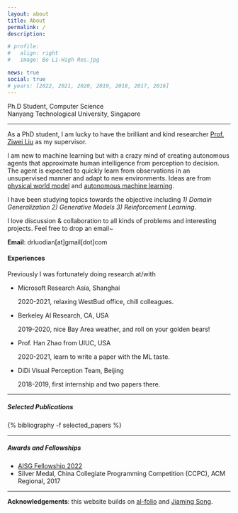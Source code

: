 ```yaml
---
layout: about
title: About
permalink: /
description:

# profile:
#   align: right
#   image: Bo Li-High Res.jpg

news: true
social: true
# years: [2022, 2021, 2020, 2019, 2018, 2017, 2016]
---
```


Ph.D Student, Computer Science <br/>
Nanyang Technological University, Singapore <br/>
<!-- <a href="assets/pdf/jiaming_cv.pdf" target="_blank"><b>Curriculum Vitae</b></a> -->

---- 

As a PhD student, I am lucky to have the brilliant and kind researcher [Prof. Ziwei Liu](https://liuziwei7.github.io/) as my supervisor.

I am new to machine learning but with a crazy mind of creating autonomous agents that approximate human intelligence from perception to decision. The agent is expected to quickly learn from observations in an unsupervised manner and adapt to new environments. Ideas are from [physical world model](https://worldmodels.github.io/) and [autonomous machine learning](https://openreview.net/pdf?id=BZ5a1r-kVsf).

I have been studying topics towards the objective including *1) Domain Generalization 2) Generative Models 3) Reinforcement Learning*. 

I love discussion & collaboration to all kinds of problems and interesting projects. Feel free to drop an email~

**Email**: drluodian[at]gmail[dot]com

#### Experiences
Previously I was fortunately doing research at/with

- Microsoft Research Asia, Shanghai

  2020-2021, relaxing WestBud office, chill colleagues.

- Berkeley AI Research, CA, USA

  2019-2020, nice Bay Area weather, and roll on your golden bears!

- Prof. Han Zhao from UIUC, USA

  2020-2021, learn to write a paper with the ML taste.

- DiDi Visual Perception Team, Beijing

  2018-2019, first internship and two papers there.


----

##### Selected Publications

<div class="publications">

{% bibliography -f selected_papers %}

</div>

<!-- ----
##### Professional Services

**Conference reviewer / Program committee**: NeurIPS (2022), BMVC (2023), AAAI (2023)

**Workshop organization**:
- [NeurIPS 2019 Workshop on Information Theory and Machine Learning](https://sites.google.com/view/itml19/home) (chair)
- [DALI 2018 Workshop on Generative Models and Reinforcement Learning](http://dalimeeting.org/dali2018//program) (chair) -->

----

##### Awards and Fellowships

- [AISG Fellowship 2022](https://aisingapore.org/research/aisg-phd-fellowship-programme/)
- Silver Medal, China Collegiate Programming Competition (CCPC), ACM Regional, 2017

----

**Acknowledgements**: this website builds on [al-folio](https://github.com/alshedivat/al-folio) and [Jiaming Song](https://github.com/jiamings/tsong.me).